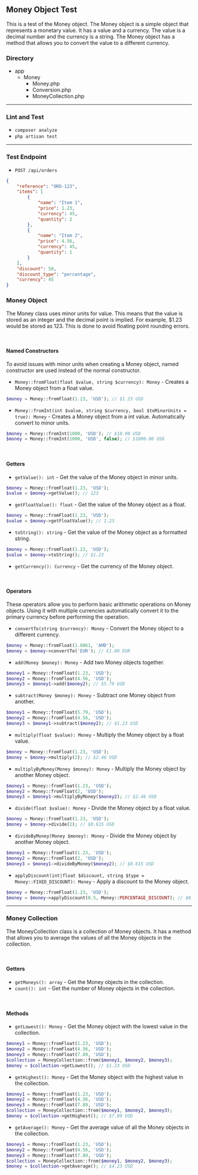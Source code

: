 ## Money Object Test

This is a test of the Money object. The Money object is a simple object that represents a monetary value. It has a value and a currency. The value is a decimal number and the currency is a string. The Money object has a method that allows you to convert the value to a different currency.

### Directory

- app
  - Money
    - Money.php
    - Conversion.php
    - MoneyCollection.php
---

### Lint and Test

- `composer analyze`
- `php artisan test`

---
### Test Endpoint

- `POST /api/orders`

```json
{
    "reference": "ORD-123",
    "items": [
        {
            "name": "Item 1",
            "price": 1.23,
            "currency": 45,
            "quantity": 2
        },
        {
            "name": "Item 2",
            "price": 4.56,
            "currency": 45,
            "quantity": 1
        }
    ],
    "discount": 50,
    "discount_type": "percentage",
    "currency": 45
}
```

### Money Object

The Money class uses minor units for value. This means that the value is stored as an integer and the decimal point is implied. For example, $1.23 would be stored as 123. This is done to avoid floating point rounding errors.

&nbsp;
#### Named Constructors

To avoid issues with minor units when creating a Money object, named constructor are used instead of the normal constructor.

* `Money::fromFloat(float $value, string $currency): Money` - Creates a Money object from a float value.
```php
$money = Money::fromFloat(1.23, 'USD'); // $1.23 USD
```
* `Money::fromInt(int $value, string $currency, bool $toMinorUnits = true): Money` - Creates a Money object from a int value. Automatically convert to minor units.
```php
$money = Money::fromInt(1000, 'USD'); // $10.00 USD
$money = Money::fromInt(1000, 'USD', false); // $1000.00 USD
```
&nbsp;
#### Getters

* `getValue(): int` - Get the value of the Money object in minor units.
```php
$money = Money::fromFloat(1.23, 'USD');
$value = $money->getValue(); // 123
```
* `getFloatValue(): float` - Get the value of the Money object as a float.
```php
$money = Money::fromFloat(1.23, 'USD');
$value = $money->getFloatValue(); // 1.23
```
* `toString(): string` - Get the value of the Money object as a formatted string.
```php
$money = Money::fromFloat(1.23, 'USD');
$value = $money->toString(); // $1.23
```
* `getCurrency(): Currency` - Get the currency of the Money object.

&nbsp;
#### Operators

These operators allow you to perform basic arithmetic operations on Money objects. Using it with multiple currencies automatically convert it to the primary currency before performing the operation.

* `convertTo(string $currency): Money` - Convert the Money object to a different currency.
```php
$money = Money::fromFloat(1.0861, 'AMD');
$money = $money->convertTo('EUR'); // €1.00 EUR
```
* `add(Money $money): Money` - Add two Money objects together.
```php
$money1 = Money::fromFloat(1.23, 'USD');
$money2 = Money::fromFloat(4.56, 'USD');
$money3 = $money1->add($money2); // $5.79 USD
```
* `subtract(Money $money): Money` - Subtract one Money object from another.
```php
$money1 = Money::fromFloat(5.79, 'USD');
$money2 = Money::fromFloat(4.56, 'USD');
$money3 = $money1->subtract($money2); // $1.23 USD
```
* `multiply(float $value): Money` - Multiply the Money object by a float value.
```php
$money = Money::fromFloat(1.23, 'USD');
$money = $money->multiply(2); // $2.46 USD
```
* `multiplyByMoney(Money $money): Money` - Multiply the Money object by another Money object.
```php
$money1 = Money::fromFloat(1.23, 'USD');
$money2 = Money::fromFloat(2, 'USD');
$money3 = $money1->multiplyByMoney($money2); // $2.46 USD
```
* `divide(float $value): Money` - Divide the Money object by a float value.
```php
$money = Money::fromFloat(1.23, 'USD');
$money = $money->divide(2); // $0.615 USD
```
* `divideByMoney(Money $money): Money` - Divide the Money object by another Money object.
```php
$money1 = Money::fromFloat(1.23, 'USD');
$money2 = Money::fromFloat(2, 'USD');
$money3 = $money1->divideByMoney($money2); // $0.615 USD
```
* `applyDiscount(int|float $discount, string $type = Money::FIXED_DISCOUNT): Money` - Apply a discount to the Money object.
```php
$money = Money::fromFloat(1.23, 'USD');
$money = $money->applyDiscount(0.5, Money::PERCENTAGE_DISCOUNT); // $0.615 USD
```

---
### Money Collection

The MoneyCollection class is a collection of Money objects. It has a method that allows you to average the values of all the Money objects in the collection.

&nbsp;
#### Getters

* `getMoneys(): array` - Get the Money objects in the collection.
* `count(): int` - Get the number of Money objects in the collection.

&nbsp;
#### Methods

* `getLowest(): Money` - Get the Money object with the lowest value in the collection.
```php
$money1 = Money::fromFloat(1.23, 'USD');
$money2 = Money::fromFloat(4.56, 'USD');
$money3 = Money::fromFloat(7.89, 'USD');
$collection = MoneyCollection::from($money1, $money2, $money3);
$money = $collection->getLowest(); // $1.23 USD
```
* `getHighest(): Money` - Get the Money object with the highest value in the collection.
```php
$money1 = Money::fromFloat(1.23, 'USD');
$money2 = Money::fromFloat(4.56, 'USD');
$money3 = Money::fromFloat(7.89, 'USD');
$collection = MoneyCollection::from($money1, $money2, $money3);
$money = $collection->getHighest(); // $7.89 USD
```
* `getAverage(): Money` - Get the average value of all the Money objects in the collection.
```php
$money1 = Money::fromFloat(1.23, 'USD');
$money2 = Money::fromFloat(4.56, 'USD');
$money3 = Money::fromFloat(7.89, 'USD');
$collection = MoneyCollection::from($money1, $money2, $money3);
$money = $collection->getAverage(); // $4.23 USD
```

